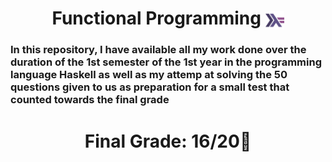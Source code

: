 <h1 align="center">Functional Programming  <img align="center" src="https://github.com/devicons/devicon/blob/master/icons/haskell/haskell-original.svg" target="_blank" title="Haskell" alt="Haskell" width="30" height="30"/></h1>

<h3>In this repository, I have available all my work done over the duration of the 1st semester of the 1st year in the programming language <b>Haskell</b> as well as my attemp at solving the 50 questions given to us as preparation for a small test that counted towards the final grade</h3>

<h1 align="center">Final Grade: 16/20💎</h1>

